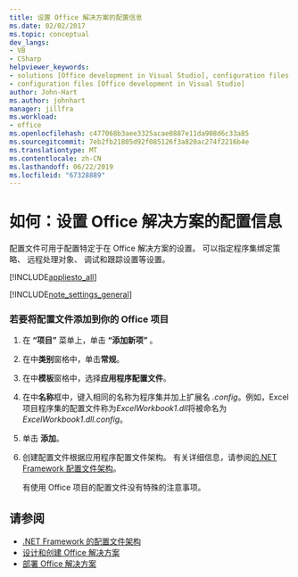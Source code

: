 ```yaml
---
title: 设置 Office 解决方案的配置信息
ms.date: 02/02/2017
ms.topic: conceptual
dev_langs:
- VB
- CSharp
helpviewer_keywords:
- solutions [Office development in Visual Studio], configuration files
- configuration files [Office development in Visual Studio]
author: John-Hart
ms.author: johnhart
manager: jillfra
ms.workload:
- office
ms.openlocfilehash: c477068b3aee3325acae0887e11da908d6c33a85
ms.sourcegitcommit: 7eb2fb21805d92f085126f3a820ac274f2216b4e
ms.translationtype: MT
ms.contentlocale: zh-CN
ms.lasthandoff: 06/22/2019
ms.locfileid: "67328889"
---
```

# <a name="how-to-set-up-configuration-information-for-an-office-solution"></a>如何：设置 Office 解决方案的配置信息
  配置文件可用于配置特定于在 Office 解决方案的设置。 可以指定程序集绑定策略、 远程处理对象、 调试和跟踪设置等设置。

 [!INCLUDE[appliesto_all](../vsto/includes/appliesto-all-md.md)]

 [!INCLUDE[note_settings_general](../sharepoint/includes/note-settings-general-md.md)]

### <a name="to-add-a-configuration-file-to-your-office-project"></a>若要将配置文件添加到你的 Office 项目

1. 在 **“项目”** 菜单上，单击 **“添加新项”** 。

2. 在中**类别**窗格中，单击**常规**。

3. 在中**模板**窗格中，选择**应用程序配置文件**。

4. 在中**名称**框中，键入相同的名称为程序集并加上扩展名 *.config*。例如，Excel 项目程序集的配置文件称为*ExcelWorkbook1.dll*将被命名为*ExcelWorkbook1.dll.config*。

5. 单击 **添加**。

6. 创建配置文件根据应用程序配置文件架构。 有关详细信息，请参阅[的.NET Framework 配置文件架构](/dotnet/framework/configure-apps/file-schema/index)。

   有使用 Office 项目的配置文件没有特殊的注意事项。

## <a name="see-also"></a>请参阅
- [.NET Framework 的配置文件架构](/dotnet/framework/configure-apps/file-schema/index)
- [设计和创建 Office 解决方案](../vsto/designing-and-creating-office-solutions.md)
- [部署 Office 解决方案](../vsto/deploying-an-office-solution.md)
